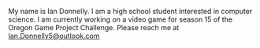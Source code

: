 My name is Ian Donnelly. I am a high school student interested in computer science. I am currently working on a video game for season 15 of the Oregon Game Project Challenge. Please reach me at Ian.Donnelly5@outlook.com
